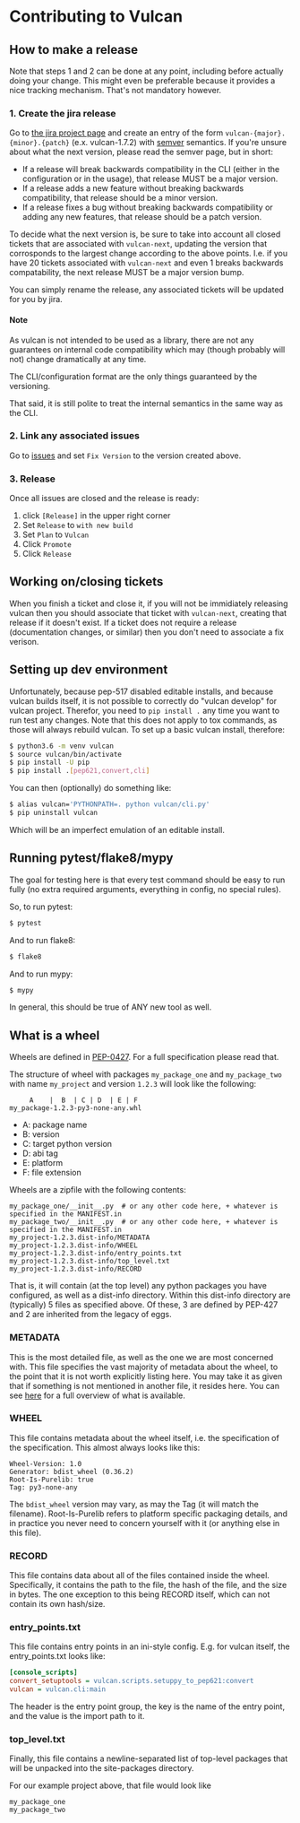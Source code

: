 # Contributing to Vulcan

## How to make a release

Note that steps 1 and 2 can be done at any point, including before actually doing your change. This might even
be preferable because it provides a nice tracking mechanism. That's not mandatory however.

### 1. Create the jira release
Go to [the jira project page](https://jira.ams.optiver.com/projects/VULCAN?selectedItem=com.atlassian.jira.jira-projects-plugin:release-page)
and create an entry of the form `vulcan-{major}.{minor}.{patch}` (e.x. vulcan-1.7.2) with
[semver](https://semver.org/) semantics. If you're unsure about what the next version, please read the semver
page, but in short:

* If a release will break backwards compatibility in the CLI (either in the configuration or in the usage),
  that release MUST be a major version.
* If a release adds a new feature without breaking backwards compatibility, that release should be a minor
  version.
* If a release fixes a bug without breaking backwards compatibility or adding any new features, that release
  should be a patch version.

To decide what the next version is, be sure to take into account all closed tickets that are associated with
`vulcan-next`, updating the version that corrosponds to the largest change according to the above
points. I.e. if you have 20 tickets associated with `vulcan-next` and even 1 breaks backwards compatability, the
next release MUST be a major version bump.

You can simply rename the release, any associated tickets will be updated for you by jira.

#### Note
As vulcan is not intended to be used as a library, there are not any guarantees on internal code compatibility
which may (though probably will not) change dramatically at any time. 

The CLI/configuration format are the only things guaranteed by the versioning. 

That said, it is still polite to treat the internal semantics in the same way as the CLI. 

### 2. Link any associated issues 
Go to [issues](https://jira.ams.optiver.com/projects/VULCAN/issues) and set `Fix Version` to the version created
above.

### 3. Release
Once all issues are closed and the release is ready:

1. click `[Release]` in the upper right corner
2. Set `Release` to `with new build`
3. Set `Plan` to `Vulcan`
4. Click `Promote`
5. Click `Release`


## Working on/closing tickets

When you finish a ticket and close it, if you will not be immidiately releasing vulcan then you should
associate that ticket with `vulcan-next`, creating that release if it doesn't exist. If a ticket does not
require a release (documentation changes, or similar) then you don't need to associate a fix verison.

## Setting up dev environment
Unfortunately, because pep-517 disabled editable installs, and because vulcan builds itself, it is not 
possible to correctly do "vulcan develop" for vulcan project. Therefor, you need to `pip install .` any time
you want to run test any changes. Note that this does not apply to tox commands, as those will always rebuild
vulcan. To set up a basic vulcan install, therefore:

```bash
$ python3.6 -m venv vulcan
$ source vulcan/bin/activate
$ pip install -U pip
$ pip install .[pep621,convert,cli]
```

You can then (optionally) do something like:

```bash
$ alias vulcan='PYTHONPATH=. python vulcan/cli.py'
$ pip uninstall vulcan 
```

Which will be an imperfect emulation of an editable install.

## Running pytest/flake8/mypy
The goal for testing here is that every test command should be easy to run fully (no extra required arguments,
everything in config, no special rules). 

So, to run pytest:

```bash
$ pytest
```

And to run flake8:

```bash
$ flake8
```

And to run mypy:

```bash
$ mypy
```

In general, this should be true of ANY new tool as well.

## What is a wheel

Wheels are defined in [PEP-0427](https://www.python.org/dev/peps/pep-0427/). For a full specification please
read that.

The structure of wheel with packages `my_package_one` and `my_package_two` with name `my_project` and version
`1.2.3` will look like the following:

```
     A    |  B  | C | D  | E | F 
my_package-1.2.3-py3-none-any.whl
```

* A: package name
* B: version
* C: target python version
* D: abi tag
* E: platform
* F: file extension

Wheels are a zipfile with the following contents:

```
my_package_one/__init__.py  # or any other code here, + whatever is specified in the MANIFEST.in
my_package_two/__init__.py  # or any other code here, + whatever is specified in the MANIFEST.in
my_project-1.2.3.dist-info/METADATA
my_project-1.2.3.dist-info/WHEEL
my_project-1.2.3.dist-info/entry_points.txt
my_project-1.2.3.dist-info/top_level.txt
my_project-1.2.3.dist-info/RECORD
```

That is, it will contain (at the top level) any python packages you have configured, as well as a dist-info
directory. Within this dist-info directory are (typically) 5 files as specified above. Of these, 3 are defined
by PEP-427 and 2 are inherited from the legacy of eggs.

### METADATA
This is the most detailed file, as well as the one we are most concerned with. This file specifies the vast
majority of metadata about the wheel, to the point that it is not worth explicitly listing here. You may take
it as given that if something is not mentioned in another file, it resides here. You can see
[here](https://packaging.python.org/specifications/core-metadata) for a full overview of what is available.

### WHEEL
This file contains metadata about the wheel itself, i.e. the specification of the specification. This almost
always looks like this:

```
Wheel-Version: 1.0                   
Generator: bdist_wheel (0.36.2)      
Root-Is-Purelib: true                
Tag: py3-none-any                    
```

The `bdist_wheel` version may vary, as may the Tag (it will match the filename). Root-Is-Purelib refers to
platform specific packaging details, and in practice you never need to concern yourself with it (or anything
else in this file).

### RECORD
This file contains data about all of the files contained inside the wheel. Specifically, it contains the path
to the file, the hash of the file, and the size in bytes. The one exception to this being RECORD itself, which
can not contain its own hash/size.

### entry\_points.txt
This file contains entry points in an ini-style config. E.g. for vulcan itself, the entry_points.txt looks
like:

```ini
[console_scripts]                                                
convert_setuptools = vulcan.scripts.setuppy_to_pep621:convert    
vulcan = vulcan.cli:main                                         
```

The header is the entry point group, the key is the name of the entry point, and the value is the import path
to it.

### top\_level.txt
Finally, this file contains a newline-separated list of top-level packages that will be unpacked into the
site-packages directory.

For our example project above, that file would look like

```
my_package_one
my_package_two
```
